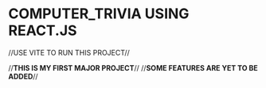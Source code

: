 # COMPUTER_TRIVIA USING REACT.JS

//USE VITE TO RUN THIS PROJECT//

//**THIS IS MY FIRST MAJOR PROJECT**//
//**SOME FEATURES ARE YET TO BE ADDED**//
